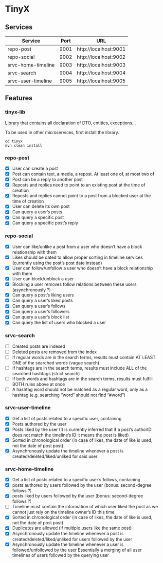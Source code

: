 # TinyX



## Services

| Service            | Port | URL                   |
|--------------------|------|-----------------------|
| repo-post          | 9001 | http://localhost:9001 |
| repo-social        | 9002 | http://localhost:9002 |
| srvc-home-timeline | 9003 | http://localhost:9003 |
| srvc-search        | 9004 | http://localhost:9004 |
| srvc-user-timeline | 9005 | http://localhost:9005 |

## Features

### tinyx-lib
Library that contains all declaration of DTO, entities, exceptions...

To be used in other microservices, first install the library.
```
cd tinyx
mvn clean install
```

### repo-post
- [X] User can create a post
- [X] Post can contain text, a media, a repost. At least one of, at most two of
- [X] Post can be a reply to another post
- [X] Reposts and replies need to point to an existing post at the time of creation
- [X] Reposts and replies cannot point to a post from a blocked user at the time of creation
- [X] User can delete its own post
- [X] Can query a user’s posts
- [X] Can query a specific post
- [X] Can query a specific post’s reply

### repo-social
- [X] User can like/unlike a post from a user who doesn’t have a block relationship with them
- [X] Likes should be dated to allow proper sorting in timeline services (currently using the
post’s post date instead)
- [X] User can follow/unfollow a user who doesn’t have a block relationship with them
- [X] User can block/unblock a user
- [X] Blocking a user removes follow relations between these users (asynchronously ?)
- [X] Can query a post’s liking users
- [X] Can query a user’s liked posts
- [X] Can query a user’s follows
- [X] Can query a user’s followers
- [X] Can query a user’s block list
- [X] Can query the list of users who blocked a user

### srvc-search
- [ ] Created posts are indexed
- [ ] Deleted posts are removed from the index
- [ ] If regular words are in the search terms, results must contain AT LEAST ONE of the
searched words (vague search).
- [ ] If hashtags are in the search terms, results must include ALL of the searched hashtags (strict
search)
- [ ] If both words and hashtags are in the search terms, results must fulfill BOTH rules above
at once
- [ ] A hashtag word should not be matched as a regular word, only as a hashtag (e.g. searching
“word” should not find “#word”)

### srvc-user-timeline
- [X] Get a list of posts related to a specific user, containing
- [X] Posts authored by the user
- [X] Posts liked by the user (It is currently inferred that if a post’s authorID does not match
the timeline’s ID it means the post is liked)
- [X] Sorted in chronological order (in case of likes, the date of like is used, not the date of
post post)
- [X] Asynchronously update the timeline whenever a post is created/deleted/liked/unliked for
said user

### srvc-home-timeline
- [X] Get a list of posts related to a specific user’s follows, containing
- [X] posts authored by users followed by the user (bonus: second-degree follows ?)
- [X] posts liked by users followed by the user (bonus: second-degree follows ?)
- [ ] Timeline must contain the information of which user liked the post as we cannot
just rely on the timeline owner’s ID this time
- [X] Sorted in chronological order (in case of likes, the date of like is used, not the date of
post post)
- [X] Duplicates are allowed (if multiple users like the same post)
- [X] Asynchronously update the timeline whenever a post is created/deleted/liked/unliked for
users followed by the user
- [X] Asynchronously update the timeline whenever a user is followed/unfollowed by the user
Essentially a merging of all user timelines of users followed by the querying user
